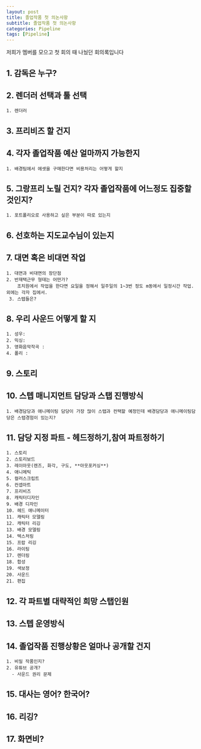 ```yaml
---
layout: post
title: 졸업작품 첫 의논사항
subtitle: 졸업작품 첫 의논사항
categories: Pipeline
tags: [Pipeline]
---
```


저희가 멤버를 모으고 첫 회의 때 나눴던 회의록입니다

## 1. 감독은 누구?
## 2. 렌더러 선택과 툴 선택
    1. 렌더러
## 3. 프리비즈 할 건지
## 4. 각자 졸업작품 예산 얼마까지 가능한지
    1. 배경팀에서 에셋을 구매한다면 비용처리는 어떻게 할지
## 5. 그랑프리 노릴 건지? 각자 졸업작품에 어느정도 집중할 것인지?
    1. 포트폴리오로 사용하고 싶은 부분이 따로 있는지
## 6. 선호하는 지도교수님이 있는지
## 7. 대면 혹은 비대면 작업
    1. 대면과 비대면의 장단점
    2. 반재택근무 형태는 어떤가?
        조치원에서 작업을 한다면 요일을 정해서 일주일의 1~3번 정도 m동에서 일정시간 작업. 외에는 각자 집에서.
     3. 스탭들은?
## 8. 우리 사운드 어떻게 할 지
    1. 성우: 
    2. 믹싱: 
    3. 영화음악작곡 : 
    4. 폴리 : 
## 9. 스토리
## 10. 스텝 매니지먼트 담당과 스탭 진행방식
    1. 배경담당과 애니메이팅 담당이 가장 많이 스탭과 컨택할 예정인데 배경담당과 애니메이팅담당은 스탭경험이 있는지?
## 11. 담당 지정 파트 - 헤드정하기,참여 파트정하기
    1. 스토리
    2. 스토리보드
    3. 레이아웃(렌즈, 화각, 구도, **아웃포커싱**)
    4. 애니메틱 
    5. 컬러스크립트
    6. 컨셉아트
    7. 프리비즈
    8. 캐릭터디자인
    9. 배경 디자인
    10. 헤드 애니메이터 
    11. 캐릭터 모델링
    12. 캐릭터 리깅
    13. 배경 모델링
    14. 텍스처링
    15. 프랍 리깅
    16. 라이팅
    17. 렌더링
    18. 합성
    19. 색보정
    20. 사운드
    21. 편집
## 12.  각 파트별 대략적인 희망 스탭인원
## 13. 스텝 운영방식
## 14. 졸업작품 진행상황은 얼마나 공개할 건지
    1. 비밀 작품인지?
    2. 유튜브 공개?
      - 사운드 권리 문제
## 15. 대사는 영어? 한국어?
## 16. 리깅?
## 17. 화면비?
